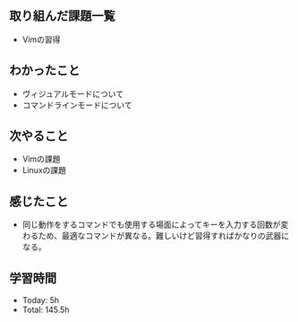 ## 取り組んだ課題一覧
- Vimの習得
## わかったこと
- ヴィジュアルモードについて
- コマンドラインモードについて
## 次やること
- Vimの課題
- Linuxの課題
## 感じたこと
- 同じ動作をするコマンドでも使用する場面によってキーを入力する回数が変わるため、最適なコマンドが異なる。難しいけど習得すればかなりの武器になる。
## 学習時間
- Today: 5h
- Total: 145.5h

<!--```toggl
LIST
FROM 2024-03-31 TO 2024-03-31
INCLUDE PROJECTS "HappinessChain", "Self-Study"
```-->
<!--```toggl
SUMMARY
FROM 2024-01-01 TO 2024-03-31
INCLUDE PROJECTS "HappinessChain", "Self-Study"
```-->
